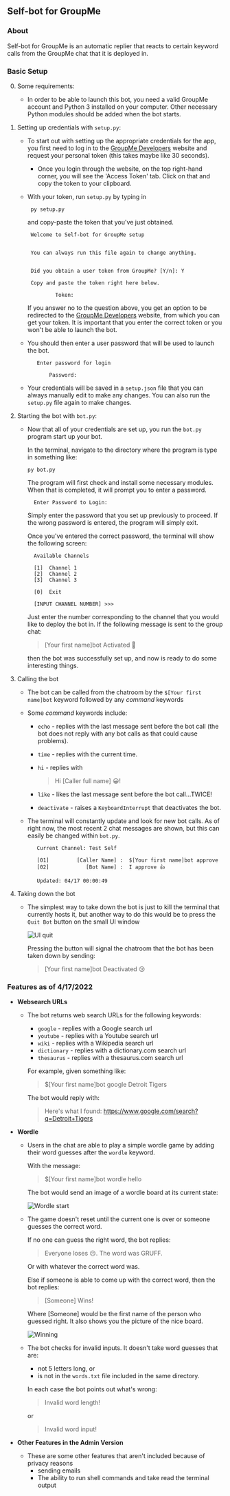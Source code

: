 ## **Self-bot for GroupMe**

### **About**
Self-bot for GroupMe is an automatic replier that reacts to certain keyword calls from the GroupMe chat that it is deployed in.

### **Basic Setup**
0. Some requirements:
   - In order to be able to launch this bot, you need a valid GroupMe account and Python 3 installed on your computer. Other necessary Python modules should be added when the bot starts.
1. Setting up credentials with `setup.py`:
     - To start out with setting up the appropriate credentials for the app, you first need to log in to the  [GroupMe Developers](https://dev.groupme.com/) website and request your personal token (this takes maybe like 30 seconds).
       - Once you login through the website, on the top right-hand corner, you will see the 'Access Token' tab. Click on that and copy the token to your clipboard.
     - With your token, run `setup.py` by typing in

            py setup.py

          and copy-paste the token that you've just obtained.
     
            Welcome to Self-bot for GroupMe setup


            You can always run this file again to change anything.


            Did you obtain a user token from GroupMe? [Y/n]: Y

            Copy and paste the token right here below.

                    Token: 

         If you answer no to the question above, you get an option to be redirected to the [GroupMe Developers](https://dev.groupme.com/) website, from which you can get your token. It is important that you enter the correct token or you won't be able to launch the bot.

      -  You should then enter a user password that will be used to launch the bot. 

                Enter password for login    

                    Password:    

     - Your credentials will be saved in a `setup.json` file that you can always manually edit to make any changes. You can also run the `setup.py` file again to make changes.
2. Starting the bot with `bot.py`:
    - Now that all of your credentials are set up, you run the `bot.py` program start up your bot. 
        <p> In the terminal, navigate to the directory where the program is type in something like: </p>

          py bot.py

        <p> The program will first check and install some necessary modules. When that is completed, it will prompt you to enter a password.</p>

            Enter Password to Login: 
        
        <p> Simply enter the password that you set up previously to proceed. If the wrong password is entered, the program will simply exit.</p>

        <p>Once you've entered the correct password, the terminal will show the following screen:</p>

            Available Channels

            [1]  Channel 1
            [2]  Channel 2
            [3]  Channel 3

            [0]  Exit

            [INPUT CHANNEL NUMBER] >>>

        <p>Just enter the number corresponding to the channel that you would like to deploy the bot in. If the following message is sent to the group chat:</p>

        > [Your first name]bot Activated 🤡

        <p>then the bot was successfully set up, and now is ready to do some interesting things.</p>

3. Calling the bot
   - The bot can be called from the chatroom by the `$[Your first name]bot` keyword followed by any *command* keywords
   - Some *command* keywords include: 
     - `echo` - replies with the last message sent before the bot call (the bot does not reply with any bot calls as that could cause problems).
     - `time` - replies with the current time.
     - `hi` - replies with 
       
       > Hi [Caller full name] 😀! 

     - `like` - likes the last message sent before the bot call...TWICE!
     - `deactivate` - raises a `KeyboardInterrupt` that deactivates the bot.

   - The terminal will constantly update and look for new bot calls. As of right now, the most recent 2 chat messages are shown, but this can easily be changed within `bot.py`.
   
            Current Channel: Test Self

            [01]         [Caller Name] :  $[Your first name]bot approve
            [02]            [Bot Name] :  I approve 👍

            Updated: 04/17 00:00:49

4. Taking down the bot
   - The simplest way to take down the bot is just to kill the terminal that currently hosts it, but another way to do this would be to press the `Quit Bot` button on the small UI window
  
     ![UI quit](images/quitter.PNG)

     <p>Pressing the button will signal the chatroom that the bot has been taken down by sending:</p>

     > [Your first name]bot Deactivated 😢


### **Features as of 4/17/2022**
- **Websearch URLs**
  - The bot returns web search URLs for the following keywords:
    - `google` - replies with a Google search url
    - `youtube` - replies with a Youtube search url
    - `wiki` - replies with a Wikipedia search url
    - `dictionary` - replies with a dictionary.com search url
    - `thesaurus` - replies with a thesaurus.com search url
    
    <p> For example, given something like: </p>

    > $[Your first name]bot google Detroit Tigers

    <p> The bot would reply with: </p>
    
    > Here's what I found: https://www.google.com/search?q=Detroit+Tigers
- **Wordle**
  - Users in the chat are able to play a simple wordle game by adding their word guesses after the `wordle` keyword.
  
    <p> With the message: </p>

    > $[Your first name]bot wordle hello

    <p> The bot would send an image of a wordle board at its current state: </p>  

    ![Wordle start](images/hello.PNG)

  - The game doesn't reset until the current one is over or someone guesses the correct word.
    <p> If no one can guess the right word, the bot replies: </p>

    > Everyone loses 😥. The word was GRUFF.

    <p> Or with whatever the correct word was. </p> 
    <p> Else if someone is able to come up with the correct word, then the bot replies: </p>

    > [Someone] Wins! 

    <p> Where [Someone] would be the first name of the person who guessed right. It also shows you the picture of the nice board. </p> 
    
    ![Winning](images/winner.PNG)
  
  - The bot checks for invalid inputs. It doesn't take word guesses that are:
    - not 5 letters long, or
    - is not in the `words.txt` file included in the same directory.
    <p>In each case the bot points out what's wrong: </p>

    > Invalid word length!
    
    <p>or</p>
    
    > Invalid word input!

- **Other Features in the Admin Version**
  - These are some other features that aren't included because of privacy reasons
    - sending emails
    - The ability to run shell commands and take read the terminal output